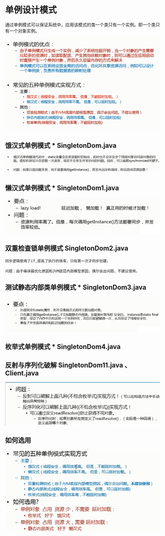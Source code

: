 # 单例设计模式

通过单例模式可以保证系统中，应用该模式的类一个类只有一个实例。即一个类只有一个对象实例。


![](https://github.com/andyczy/czy-study-design-patterns/blob/master/src/main/java/singleton/singleton.png "单例设计模式")


## 饿汉式单例模式 * SingletonDom.java
![](https://github.com/andyczy/czy-study-design-patterns/blob/master/src/main/java/singleton/SingletonDom.png "单例设计模式")



## 懒汉式单例模式 * SingletonDom1.java
![](https://github.com/andyczy/czy-study-design-patterns/blob/master/src/main/java/singleton/SingletonDom1.png "单例设计模式")


## 双重检查锁单例模式 SingletonDom2.java
    同步逻辑使用了if,提高了执行的效率，只有第一次才同步创建。

    问题：由于编译器优化原因和JVM底层内部模型原因，偶尔会出问题，不建议使用。
    

## 测试静态内部类单例模式 * SingletonDom3.java
![](https://github.com/andyczy/czy-study-design-patterns/blob/master/src/main/java/singleton/SingletonDom3.png "单例设计模式")


## 枚举式单例模式 * SingletonDom4.java


## 反射与序列化破解 SingletonDom11.java 、Client.java
![](https://github.com/andyczy/czy-study-design-patterns/blob/master/src/main/java/singleton/singleton11.png "单例设计模式")


## 如何选用
![](https://github.com/andyczy/czy-study-design-patterns/blob/master/src/main/java/singleton/singleton1.png "单例设计模式")
